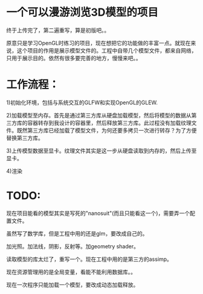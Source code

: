 # 一个可以漫游浏览3D模型的项目
终于上传完了，第二遍重写，算是初版吧。。

原意只是学习OpenGL时练习的项目，现在想把它的功能做的丰富一点。就现在来说，这个项目的作用是展示模型文件的。工程中自带几个模型文件，都来自网络，只用于展示目的。依然有很多要完善的地方，慢慢来吧。。


# 工作流程：

1)初始化环境，包括与系统交互的GLFW和实现OpenGL的GLEW.

2)加载模型至内存。首先是通过第三方库从硬盘加载模型，然后将模型的数据从第三方库的容器转存到我设计的容器里，然后释放第三方库。此过程没有加载纹理文件。既然第三方库已经加载了模型文件，为何还要多拷贝一次进行转存？为了方便替换第三方库。

3)上传模型数据至显卡。纹理文件其实是这一步从硬盘读取到内存的，然后上传至显卡。

4)渲染


# TODO:

现在项目能看的模型其实是写死的"nanosuit"(而且只能看这一个)，需要弄一个配置文件。

虽然写了数学库，但是工程中用的还是glm，要改成自己的。

加光照。加法线，阴影，反射等。加geometry shader。

读取模型的库太烂了，重写一个。现在工程中用的是第三方的assimp。

现在资源管理用的是全局变量，看能不能利用数据库。。

现在一次程序只能加载一个模型，要改成动态加载释放。
